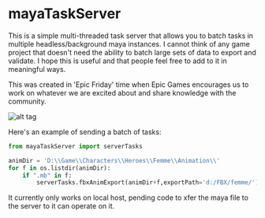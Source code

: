 mayaTaskServer
============

This is a simple multi-threaded task server that allows you to batch tasks in multiple headless/background maya instances.
I cannot think of any game project that doesn't need the ability to batch large sets of data to export and validate.
I hope this is useful and that people feel free to add to it in meaningful ways.

This was created in 'Epic Friday' time when Epic Games encourages us to work on whatever we are excited about and share knowledge with the community.

![alt tag](http://chrisevans3d.com/files/github/MayaTaskServer_github.gif)

Here's an example of sending a batch of tasks:

```python
from mayaTaskServer import serverTasks

animDir = 'D:\\Game\\Characters\\Heroes\\Femme\\Animation\\'
for f in os.listdir(animDir):
    if ".mb" in f:
        serverTasks.fbxAnimExport(animDir+f,exportPath='d:/FBX/femme/')
```

It currently only works on local host, pending code to xfer the maya file to the server to it can operate on it.